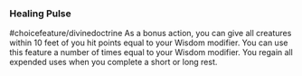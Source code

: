 ### Healing Pulse
#choicefeature/divinedoctrine
As a bonus action, you can give all creatures within 10 feet of you hit points equal to your Wisdom modifier. You can use this feature a number of times equal to your Wisdom modifier. You regain all expended uses when you complete a short or long rest.